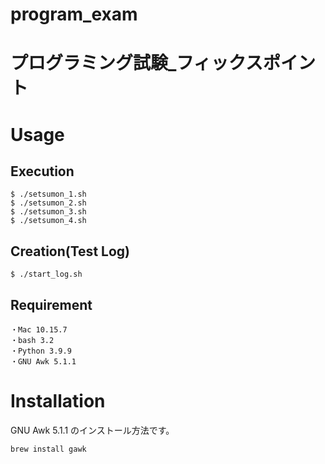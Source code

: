 # program_exam
# プログラミング試験_フィックスポイント

# Usage
## Execution
```
$ ./setsumon_1.sh
$ ./setsumon_2.sh
$ ./setsumon_3.sh
$ ./setsumon_4.sh
```

## Creation(Test Log)
```
$ ./start_log.sh
```

## Requirement
```
・Mac 10.15.7
・bash 3.2
・Python 3.9.9
・GNU Awk 5.1.1
```

# Installation
 
GNU Awk 5.1.1 のインストール方法です。

```gawk
brew install gawk
```
 
